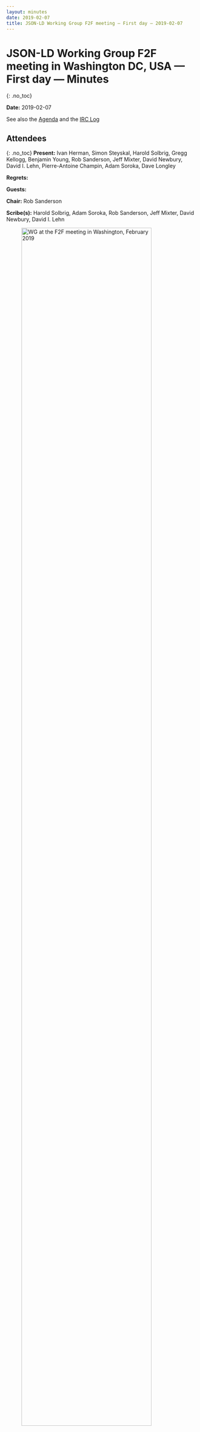 ```yaml
---
layout: minutes
date: 2019-02-07
title: JSON-LD Working Group F2F meeting — First day — 2019-02-07
---
```


# JSON-LD Working Group F2F meeting in Washington DC, USA — First day — Minutes
{: .no_toc}

**Date:** 2019-02-07

See also the [Agenda](https://tinyurl.com/ycc3cyts) and the [IRC Log](https://www.w3.org/2019/02/07-json-ld-irc.txt)

## Attendees
{: .no_toc}
**Present:** Ivan Herman, Simon Steyskal, Harold Solbrig, Gregg Kellogg, Benjamin Young, Rob Sanderson, Jeff Mixter, David Newbury, David I. Lehn, Pierre-Antoine Champin, Adam Soroka, Dave Longley

**Regrets:** 

**Guests:** 

**Chair:** Rob Sanderson

**Scribe(s):** Harold Solbrig, Adam Soroka, Rob Sanderson, Jeff Mixter, David Newbury, David I. Lehn

<figure>
<img width="90%" src="/2018/json-ld-wg/assets/images/Washington_2019_small.jpg" title="WG at the F2F meeting in Washington, February 2019"/>
<caption><br>From left to right: David Lehn, Rob Sanderson, Harold Solbrig, David Newbury, Ivan Herman, Jeff Mixter, Gregg Kellogg, and Adam Soroka. (Pierre-Antoine Champin, Benjaming Young and Simon Steyskal dialed-in to the call)</caption>
</figure>



## Content:
{: .no_toc}

* TOC
{:toc}
---

### 1. planning, admin
{: #section1}

**Rob Sanderson:** first CR end of August, then time for implementations to be written/updated  
… targeting full PR by next June  

**Rob Sanderson:** still have primer to do, to discuss later...  
… possible other documents as well  
… still need to deal with security and privacy.  Comments from Microsoft, Google and ?  
… concerns about lightbulbs looking up people's habits via context.  Any network access gives information  
… i18n -- may or may not be an issue  
… hopefully we will push to a future RDF working group  
… TR - at least 1 candidate recommendation that can be implemented.  By end of CR, 2 independent implementations of every feature  
… correction: two implementations for every feature.  
… then to PR w/ AC approval.  PR has to be at least 6 weeks  

**Ivan Herman:** when PR is published, documents are frozen beyond spelling and grammatical errors  
… if some feature doesn't get enough implementation, must be removed from PR  
… we have to close technical issues by time of PR  
… a new process may come out in 2020 that makes it easier to update recommendations.  
… may consider keeping group alive to take advantage of this.  Defer may not mean freeze for 5 years  

**Simon Steyskal:** do we also have to check 1.0 features as well or just new features?  

**Ivan Herman:** we are required to concentrate on new, but have to prove that no impact on old, so checking all might be easier  
… we should have enough implementations, emerging from 1.0 continuance  
… would propose testing the whole thing as is  

**Jeff Mixter:** how permanent does implementation have to be?  Research projects?  

**Ivan Herman:** W3C requirement is that we know it can be implemented.  Research is fine...  

**Rob Sanderson:** need to focus on the technical issues and either solve or toss...  
… can't add or remove remove features in CR, so be "judicious but brutal"...  
… if too complicated, defer.  

> *Rob Sanderson:* virtual white board: [https://docs.google.com/document/d/1FcbySJzY5QyBW6HcCtO0LCUmppgIJqQzv565BqC5bOU/edit?pli=1#heading=h.sup6uw56yj6j](https://docs.google.com/document/d/1FcbySJzY5QyBW6HcCtO0LCUmppgIJqQzv565BqC5bOU/edit?pli=1#heading=h.sup6uw56yj6j)

### 2. Sealed contexts
{: #section2}

**Ivan Herman:** If we can't get to a clear model and agreement on sealing today, I propose we defer it.  

**Adam Soroka:** If we happen to do that, what do we say to verifiable claims, etc?  

**Rob Sanderson:** (reads guiding principles)  

> *Rob Sanderson:* [https://www.w3.org/2018/json-ld-wg/WorkMode/guiding_principles](https://www.w3.org/2018/json-ld-wg/WorkMode/guiding_principles)

**Rob Sanderson:** sealed contexts - goal is to solve by end of day  

**Ivan Herman:** one thing from last week's discussions - sealing seems to be a very dangerous thing to do...  
… if Google decides to put a seal on schema.org, community will be unhappy ...  

**Gregg Kellogg:** we need to understand who we're serving.  Not there for schema.org, rather verifiable claims  
… specs as verifiable claims have a shared vocabulary, with some domains wide open, but people can't change semantics  
… in spec, intentionally or otherwise  

**Benjamin Young:** chief aim of proposal is that json and json-ld world co-exist.  Term sealing is to guarantee that ...  
… json and json-ld authors work on exact same shape  
… maybe take a step back from sealing and see what other options there may be  
… notion of foundational shape surviving framing  

**Ivan Herman:** what I understand from ver. claim. is that they have a wrapper w/ properties whose value is an object...  
… want to give total freedom for another vocabulary to leave locally.  How about a syntax that says this is an extension point...  
… @context null + specific situation that is sealing + @context null  
… concentrate on this use case and try not to generalize  

**Rob Sanderson:** sealing doesn't solve actual shapes - just relationship between key and class.  Not producing necessary structure  
… it is intersection of RDF semantic layer and JSON keys.  Not shape thing as an API.  Mapping not API  

**Pierre-Antoine Champin:** goal of sealing is not to guarantee LD has same shape as plain JSON, but JSON LD that has the same shape...  
… has the same semantics.  
… agree with ivan -- sealed is sealed from point to rest of subtree and not try to address unsealed point.  

**David Newbury:** Use case for unsealing is to insert user specified documents into structure.  Unstructured JSON into LD...  

**Ivan Herman:** may try to pick up json literal again  

**Ivan Herman:** some examples don't want literal, but piece of RDF graph but based on another vocabulary on its own  

**David Newbury:** do we need ability to interpret unsealed part in context of whole document?  

**Gregg Kellogg:** yes  

**David Newbury:** do we have use cases where sealed and unsealed need to be interpreted?  

**Rob Sanderson:** I think so  

> *Rob Sanderson:* Note - if we can't solve by the end of the day, revisit the fallback position of JSON literals

**Gregg Kellogg:** We're making this too hard.  A sealed context is a collection of sealed terms -- maintains original interpretation  
… an extension point is where you use a term that is not sealed...  
… say there is a named term in VC that has a given meaning, but want to be able to add other properties that aren't sealed...  
… also need a "this is a place for you to put stuff" -- creating a scoped context where properties can be re-interpreted.  
… sealed terms have fixed meaning when you use them.  

> *Pierre-Antoine Champin:* a term may be sealed (i.e. its meaning, esp. its IRI, can not be overridden) and an extension point (allow sealed terms to be overridden in its subtree)

**David I. Lehn:** common use will be use an example, preserving semantics and adding on...  

**Adam Soroka:** we have ways to control shapes of json and RDF, but now we're talking about a third way... controlling semantics  

**Pierre-Antoine Champin:** gregg says extension points are properties that aren't sealed — sealed means one cannot override  

**Gregg Kellogg:** one approach is sealed context that allows context underneath to be unsealed...  

> *Pierre-Antoine Champin:* thanks @gkellogg, that's clearer :)

**Ivan Herman:** i would like to hear a description of the exact sealing proposal  

**Gregg Kellogg:** that would be pchampin's PR  

**Ivan Herman:** if we cannot explain where we are, we have a problem  

**Pierre-Antoine Champin:** I agree with first 2 parts of the PR, the 3rd one is related to extension points  
… we don't have  the same model for unsealing  
… especially when it happens automatically  
… I think the sealed definitions in a context cannot be overwritten by anything in that context  

**Ivan Herman:** if you seal a context, then the only way the terms can be overridden is in a scoped context within the sealed context?  

**Pierre-Antoine Champin:** I _think_ so  

**Gregg Kellogg:** explicates example on whiteboard Test so03  

**David I. Lehn:** there are problems with this example because the inner context has no effect  

**Ivan Herman:** we often use such examples, which I find a little unnatural  

**Harold Solbrig:** That confuses me  

**Ivan Herman:** [discusses example]  

**Gregg Kellogg, Ivan Herman, Rob Sanderson:** [edit and discuss example]  

**Ivan Herman:** sealing seems to mean that the terms are cast in concrete  

**Ivan Herman:** it is very difficult to explain exception  

**David I. Lehn:** Not sure why it's unnatural?  

**Ivan Herman:** if the context says "Sealed" that would seem to me to mean that everything is cast in concrete  
… but that doesn't seem to be the case  
… we can change things with scoped contexts etc  

**Gregg Kellogg:** this comes out of discussion of multiple sealed contexts  

**Harold Solbrig:** by changing this one term to add a typo, I can open up everything I thought I was sealing  

**David Newbury:** I would have assumed that by sealing a term, it would remain sealed  

**Gregg Kellogg:** so once sealed, always sealed  

**Gregg Kellogg:** that didn't work for Verifiable Claims because they don't want to intro a constraint on the JSON-LD within the wrapper  

**jeff mixer:** can I constrain the type of value used with a term this way?  

**all:** no, JSON-LD has no way to constrain the types of values  

**Adam Soroka:** Agree completely. The wrapper compresses the protocol into the document  
… It pulls us toward sealing other things beyond just the mapping, but into complex chains  

**Harold Solbrig:** preventing people from accidentally overwriting contexts seems within our scope, but not all the further ramifications  

**Pierre-Antoine Champin:** re: when terms become unsealed  
… it is genuinely hard to explain  
… I would say that a sealed term is sealed anywhere, except when the sealed context opens it  
… there are two situations in which one can redefine a sealed term  
… plain JSON users don't expect the semantics to be sealed any more  
… we should leave the decision of when to unseal terms to the authors of the sealed context  

**Ivan Herman:** an extension point means a combination of "context now" and "I cannot touch what is on the upper level"  

**Gregg Kellogg:** {discusses Ivan's example]  

**Ivan Herman:** how about a keyword "extension" that means you cannot redefine anything you inherit?  

**Gregg Kellogg:** not quite @context: null.  

**David Newbury:** if we have a context that defines 'name' within a sealed context, [points to examples]  

**Gregg Kellogg:** [discusses examples]  
… it may be simpler in the end to say that sealed terms are always sealed except for @context:null  
… but subtleties arise when two sealed contexts interact  

**Rob Sanderson:** can we do that example?  

**Ivan Herman:** the only place where `@context:null` would have a nuclear option would be in the context that is sealed  

> *Adam Soroka:* [discussion of various examples]

**Gregg Kellogg:** [refers to examples]  

**David Newbury:** ditto  

**Pierre-Antoine Champin:** [example of two contexts conflicting]  

**David Newbury:** the confusion caused by accounting for the complex interactions outweighs the utility  

**Harold Solbrig:** what if we turned the pattern inside out and let contexts signify that they don't intend to override?  
… if you want to enforce that, you do it on a vocabulary-specific basis  
… with rules for that particular context  

**Gregg Kellogg:** so if a context lacked that flag, it would be harder to reuse it  

**Harold Solbrig:** depends on how much you care about this relationship between the contexts  

> *Adam Soroka:* [discussion of what is or is not in scope for the use case and interoperability concern]

**Gregg Kellogg:** not clear how to specify that  

**Ivan Herman:** going back to David's example  

**Ivan Herman:** [discusses example]  

**Rob Sanderson:** [discusses example]  

**Gregg Kellogg:** `@context: null` has a specific meaning and we are altering it  

**Ivan Herman:** if we go down the road of "sealing", then `@context:null` is going to conflict in some way and we will have to resolve it  

**Harold Solbrig:** that's why I went for an extension-based approach  

**Gregg Kellogg:** we have until noon!  

**Harold Solbrig:** can we get the use case in a more concrete form?  

**David Newbury:** I'm increasingly fond of Harold's idea to put in an "extension" property that errors if something with it overrides a term  
… this allows me to write extensions that will work, but it may not be what VC need  

**Pierre-Antoine Champin:** I have to think about that idea (Harold's idea). gkellogg convinced me to try to explain again how a context becomes ineffective.  
… I'm in favor of saying that whenever I traverse a term that is not part of a sealed context, it's not sealed anymore  
… after which a term could have been redefined: no guarantees about the semantics!  
… as for `@context:null`-- maybe the "extension" idea is a better way to make extension points; it makes the unsealing specific  
… to make @context:null work one goes through both extension properties  

**Gregg Kellogg:** let's for the moment let's put off the table any terms from a non-sealed context  
… the behavior I heard dlongley describe  
… is that history is wiped out and we start from scratch  

**Ivan Herman:** I'm good so far  

**Gregg Kellogg:** but if you do want to allow a mixture of sealed and unsealed terms, we get into the case that pchampin discussed  
… two ways to have an extension point: 1) an unsealed term, under which anything goes, 2) a sealed term that is defined as an extension point  
… and 2) doesn't satisfy the use case  

**Ivan Herman:** let's say I have a claim, and I put into the context a `@context:null` to make an extension point.  
… the danger is that I will redefine a term from VC, accidentally or maliciously  
… IIUC VC, it's a bit like Annotation  
… outsiders are expected to use their own vocabularies with these guys, without having to understand VC or Annotation  

**Gregg Kellogg:** one case is that everything is wiped out, but the other is that you intermingle the use of properties  

**Ivan Herman:** so I can add my own context  

**Gregg Kellogg:** but not redefine terms  
… we would end up with semantics that differ between JSON and JSON-LD  

**David I. Lehn:** the way that Activity Streams does this is to say "You must not override or change contexts" as a normative piece (see https://www.w3.org/TR/activitystreams-core/#jsonld)  

**Rob Sanderson:** people do this now by ordering the contexts  

**Rob Sanderson:** [returns to examples]  

**Rob Sanderson:** you can say that a sealed context can have an extension  
… having sealed on the context is confusing and makes more sense at the term level  

**Ivan Herman:** what is the difference between sealed and extension  
… if extension was not true then there would be a warning  

**Ivan Herman:** why not just say extension:true -- it's not setting a context?  

**Rob Sanderson:** to distinguish from the case of this term being an extension  

**Gregg Kellogg:** two different keywords that act on the context are unclear  

**Rob Sanderson:** the change is that the default condition is "sealed"  

> *Dave Longley:* i'm on another call and can't join, so i apologize... but was reading what's here and thought i'd throw this in here... if there is a fear that schema.org (or contexts like it) might get sealed ... we could allow `{"@context": [{"@contextref": "http://schema.org", "@sealed": false}, ...]}` and the reason that would be ok for the sealed case we care about in VC community and so on, is because JSON processors would reject that ... the context MUST be specified as a simple string, that's what JSON-only processors would be looking for: `{"@context": ["https://w3id.org/credentials/v1", ...]}`

**David Newbury:** I thought we were talking about three use cases, one of which is ability to delete context, which is `@context:null`  
… are we trying to prevent people from overriding accidentally or maliciously?  

**Gregg Kellogg:** we can't prevent malice  

**Ivan Herman:** it's a clean slate... but not  

**Harold Solbrig:** `@context:null` is often too much  

> *Adam Soroka:* gkellogg and ivan: [thrash more examples]

**Rob Sanderson:** we fundamentally don't want the semantics to slip between JSON and JSON-lD  

**Rob Sanderson:** [more examples]  

**Rob Sanderson:** gkellogg: "extension" unseals everything, which is not `@context:null`  

> *Adam Soroka:* [discusion of `@context:null` and whether it is a problem for the original use case]

**Gregg Kellogg:** if there's another context with sealed terms and extension points  

**Rob Sanderson:** regardless of which context has the sealing, extension overrides it.  

**Gregg Kellogg:** that's the simplest way  

> *Benjamin Young:* [https://github.com/w3c/json-ld-syntax/issues/20#issuecomment-442896360](https://github.com/w3c/json-ld-syntax/issues/20#issuecomment-442896360)

**Benjamin Young:** dlongley and I discuss term ordering and inheritance  
… there is a problematic example there  
… [discusses vocabulary]  

> *Benjamin Young:* [https://github.com/w3c/json-ld-syntax/issues/20#issuecomment-454485321](https://github.com/w3c/json-ld-syntax/issues/20#issuecomment-454485321)

**Benjamin Young:** this example shows how to avoid that by being verbose  
… [discusses problems that concern `@type` usage and inheritance]  

**David Newbury:** if I have two sealed contexts that define the same term, who wins?  

**Gregg Kellogg:** last one in  

**Rob Sanderson:** Reviewing the rules that we think we're talking about.  

**Adam Soroka:** the use case is to avoid semantic slippage around terms when interpreted as JSON.  

**Rob Sanderson:** If `@extension:true` is encountered in scoped context definition, then attempts to redefine terms from the active context will succeed.  

**Ivan Herman:** If this is the rule, in the embedded context, I can also change the ID of that term?  

**Rob Sanderson:** yes.  You can redefine anything.  

**Ivan Herman:** so if I have `@extension : {}`, the extension of the original key remains.  

**Gregg Kellogg:** the effect of extensions: true is to update the active context and remove the sealed status of all terms within that context  
… allowing those terms to be renamed within the value of the extension property  

**Ivan Herman:** so inside, something may be different than outside?  

**Gregg Kellogg:** yes.  It only makes sense within a scoped context, and only makes sense on a sealed term.  
… if you extend an unsealed property...  

**Gregg Kellogg:** within an extension property, we can only define additional properties within that context.  

**Rob Sanderson:** this is an error: `[{"extension": { @id: extension_property, @sealed:true, @context: {@extension:true}}}}, { "extension":{@id: extension_propery}]`  

**Rob Sanderson:** extending unsealed terms is dumb, but not an error.  

**Pierre-Antoine Champin:** I'm fine with this...in practice, this would mean that the plain JSON interpretation can only trust terms from the sealed context in the subtrees I defined.  
… because when there is a term from another context, theydon't know anything about that term.  
… if we're happy with this, we're happy, but it seems like a lot of work to get to the same point.  

**Gregg Kellogg:** I don't think we're at the same point.  
… it's only when we transition to a property when it's extension: true that we transition  

**Pierre-Antoine Champin:** the assumption that JSON-only is the same--it's only trustworthy when looking at sealed terms.  

**Gregg Kellogg:** that's consistent with the spec.  

**Pierre-Antoine Champin:** right.  that's why I'm OK with this.  

**Rob Sanderson:** the thing we're not able to deal with is nulling out terms and then redetermining them.  So it works.  
… so for VC, the context for the claim can start with null, which wipes out their context.  
… so I don't think that VC will use extension: true.  

**Gregg Kellogg:** do we have a use case for this?  

**Ivan Herman:** I thought that they want to avoid that anyone includes in the claim things that redefine things within verifiable claims  

**Gregg Kellogg:** I think that applies to the envelope  
… within the envelope, naive applications may not need to understand them.  
… for example, annotation properties  
… they come from another context  
… so if you introduce another term in the envelope, those envelope extensions won't override the VC  

**Rob Sanderson:** don't mess with our stuff  
… vs:issuer should not be overridden, but if an extension defines ex:date, that's fine.  but the extension should not be able to override vs:issuer.  

**Gregg Kellogg:** ...explaining his example...  
… since we have both a sealed context and schema, name remains it's context.  within the extension, something could set the scoped context to null.  
… it could add a new context, and it could be anything.  
… thus, VC does not need extension  

**Ivan Herman:** why are we doing this?  
… if this can be met with sealed and nullification, what is the use case for extension?  
… this is the simplest thing that can work.  That's what we should do.  
… do we need extension at any point?  

**Gregg Kellogg:** I agree.  

**Adam Soroka:** so there's no need for nullification  
… (i mean extension)  

**Gregg Kellogg:** what we determined is that we're not going to restrict `@context: null`.  In that case, we don't need the exceptions.  
… you can always do `@context: null`  
… thus, you can do it in a scoped context  
… meeting VC's use case  

**Benjamin Young:** this VC is something that we haven't discussed  
… We don't have anything that addresses it .  
… since it's type term usage, not property-term usage  
… can we describe it as a use-case?  
… term inheritance works...they don't need sealing...  
… but the scoped context around @type breaks things  
… see the comment further down about getting around this by being verbose, but...this is how those things are extended.  
… using a base type, and adding additional types...so type ordering matters.  
… endorsed by handwaving, but would like a better mechanism  
… but this is where things are breaking  

> *Benjamin Young:* example description is here [https://github.com/w3c/json-ld-syntax/issues/20#issuecomment-442896360](https://github.com/w3c/json-ld-syntax/issues/20#issuecomment-442896360)

> *Benjamin Young:* verbosity "solution" is here [https://github.com/w3c/json-ld-syntax/issues/20#issuecomment-454485321](https://github.com/w3c/json-ld-syntax/issues/20#issuecomment-454485321)

**Gregg Kellogg:** this example: we would process the scoped context for specificCredential...issue is defined in an example.  
… this is dlongley's example, not mine  
… he was saying that the context ordering gets nullified by scope contexts and type...core vocabulary at the end doesn't work, since types can override that.  

**Gregg Kellogg:** scoped context would not override this if issuer is a sealed term  

**Benjamin Young:** we have two inheritance orders:  CSS and FIFO  
… so we would flip them, so if sealing isn't done properly, then we have problems  
… don't know if there's a solution here...other than a core vocabulary that comes first  

**Rob Sanderson:** this seems to me to be application-logic-layer  
… so VC would have a sealed context...  

> *Benjamin Young:* `{"@context": {"@sealed": "http://vc-data.example/", "@extensions": ["http://extension-1.exampe/", "http://other.example/extension"]}}`

**Rob Sanderson:** ...typing on the whiteboard...  

**Gregg Kellogg:** so there's a new extension keyword that imports without redefining?  

**Benjamin Young:** this is something totally different  

**Rob Sanderson:** this just inverts where the properties live  

**Benjamin Young:** this means that the core is at the top, and the extensions below  

**Rob Sanderson:** with would work with term definitions  

**Benjamin Young:** currently, you put the core last.  
… now you need to move it to the top, or potentially to both places  

**Gregg Kellogg:** this means that the thing at the front and seal it, then it can't be changed  

**Rob Sanderson:** to me, sealing is the inversion of the property rules.  

**Benjamin Young:** this means that the scope documents now need to be explicitly 1.1  

**Rob Sanderson:** if you're using 1.1, but interpreting as 1.0, it will be strange.  

**Gregg Kellogg:** I think we can only talk about what 1.1 will do  
… the reason that 1.1 is needed, so that if a 1.0 processor sees it, it will die  

**Benjamin Young:** so in 1.1 we're inverting the order?  

**Gregg Kellogg:** I don't see it as inverting, I see it as a new effect.  

**Benjamin Young:** this sounds like !important in CSS  

**Gregg Kellogg:** it continues to work  

**Benjamin Young:** even if someone else seals it first?  

**Gregg Kellogg:** I think we need to table multiple contexts that seal  
… I don't think it's what we're promoting  
… as a best practice, there should be only one  
… as a corner case, we should...  

**Ivan Herman:** the usage of sealed in the grand scale of things will be minimal  
… if it's awkward, then that's OK, because this is rarely used.  

**Adam Soroka:** we don't know this will be rare  

**Ivan Herman:** our schema discussion showed us that we should not use sealed regularly.  
… common, vague vocabularies should not used sealed.  
… there are good use cases, but let's be careful.  

> *Gregg Kellogg:* IMO, sealed should only be used by contexts defined in specifications where there is a dual JSON/JSON-LD processing mode, and then only rairly

**Rob Sanderson:** the other thing that's important to put down is sealed is not a guarantee that it can't be changed, but to prevent unintentional.  
… you can always put in a version 1.0...  

**Gregg Kellogg:** you can't go back  

**Ivan Herman:** the `@context:null` option is there, so we can not defend against all malicious use  

**Rob Sanderson:** so we don't need extension: true, because there's no use case and we can cover it by nulling and re-i porting?  
… so are we back to the simple rule?  
… If `@sealed: true` is encountered on a term definition, then attempts to redefine the term will fail and result in a warning.  

**Gregg Kellogg:** with a note about using context:null  

**Adam Soroka:** so there's no way that a term picks up an unintentional meaning  

**Harold Solbrig:** can I put a `@sealed` on the external context?  

**Gregg Kellogg:** you can't do that  

**Ivan Herman:** you can't seal someone else's context  

**Harold Solbrig:** I would still like to be able to make sure that I don't unintentionally reuse terms  

**Gregg Kellogg:** can this be solved with SHEX?  

**Harold Solbrig:** maybe...  

**Pierre-Antoine Champin:** what happened to redefining a term within a sealed context?  

**Gregg Kellogg:** we said that's not possible.  
… the only way to do this is to null the context  

**Pierre-Antoine Champin:** so context:null could happen anywhere?  

**Rob Sanderson:** correct  

**Pierre-Antoine Champin:** so sealing prevents explicit redefining the sealed terms, but not guaranteeing their stability.  

**Gregg Kellogg:** correct  

**Rob Sanderson:** context: null is the way out of things, and you'd only do that in the VC case if you were trying to be malicious, and we've decided we can't guard against that.  
… the intent is to avoid unintentional redefining.  
… to fix that, you need a preprocessor.  

**Adam Soroka:** is sealing now to strong a name?  

**Gregg Kellogg:** it is sealed in the active context.  

> *Pierre-Antoine Champin:* I disagree; freezing (and sealing, for that matter) in JS is a quite different thing

**Ivan Herman:** let's make a resolution, and go to lunch  

> **Proposed resolution: Adopt the following rules for sealing - 1: If `@sealed:true` is encountered on a term definition in the active context, then attempts to redefine the term will fail and result in a warning. 2 - If `@sealed:true` is encountered on a context, then all terms defined within the context should be treated as having `@sealed:true` in their definition. 3- If `@sealed:false` is encountered on a term definition in the active context, where the context has been sealed with `@sealed:true`, then the sealing for that term is removed.** *(Rob Sanderson)*
{: .proposed_resolution}

**Harold Solbrig:** if there's a sealed: false for an unsealed term, what happens?  

> *Rob Sanderson:* +1

> *Ivan Herman:* +1

**Gregg Kellogg:** nothing--that doesn't mean anything  

**Adam Soroka:** should we warn?  

> *Gregg Kellogg:* +1

> *Jeff Mixter:* +1

> *David Newbury:* +1

> *Simon Steyskal:* +1

> *Harold Solbrig:* +1

> *Pierre-Antoine Champin:* +0.5

**Gregg Kellogg:** we SHOULD  

> *Adam Soroka:* +1

> *Benjamin Young:* +0 (would like to see use case mappings for all these things)

> *David I. Lehn:* +1

> ***Resolution #1: Adopt the following rules for sealing - 1: If `@sealed:true` is encountered on a term definition in the active context, then attempts to redefine the term will fail and result in a warning. 2 - If `@sealed:true` is encountered on a context, then all terms defined within the context should be treated as having `@sealed:true` in their definition. 3- If `@sealed:false` is encountered on a term definition in the active context, where the context has been sealed with @sealed:true, then the sealing for that term is removed.***
{: #resolution1 .resolution}

> *Dave Longley:* "If `@sealed:false` is encountered on a term definition in the active context, where the context has been sealed with `@sealed:true`, then the sealing for that term is removed." <-- this sounds like a big problem as written ...

> *Dave Longley:* is this saying that with `{"@context": [1, 2]}` that `2` can unseal anything it wants?

> *Dave Longley:* if so, that defeats the purpose of sealing ... so i can only imagine that something else was meant by that text.

> *Dave Longley:* it sounds like an attacker that defines `2` can get a VC to be successfully processed by a JSON-only processor in a different way from a JSON-LD processor under that condition

> *Dave Longley:* i'll check back here later to see if there's a clarification

> *Dave Longley:* if the ability to unseal a sealed context is a requirement (as opposed to just extending in an acceptable way) ... it seems like we could do it without messing up JSON-only processors by using some other syntax that they would otherwise reject.

> *Dave Longley:* JSON-only processors will be looking for `{"@context": [<specific string>, <specific string>, ...ignored]}`

> *Dave Longley:* or could perhaps be further limited to: `{"@context": [<specific string>, <specific string>, ...<must be a string but value is ignored>]}`

> *Dave Longley:* in other words, any deviation from some very rigid rules would cause a JSON-only processor to reject the input ... which could be potentially used to our advantage if we need to cover other use cases where we are fearful of people sealing things that JSON-LD aware entities would like to unseal in a way that would not impact JSON-only processors.

> *Dave Longley:* but what is key is that that *any mechanism that is used to unseal would not impact JSON-only processors*.

> *Dave Longley:* if we can abide by that rule, i don't see why i wouldn't be supportive.

> *Rob Sanderson:* dlongley: The `@sealed:false` would only work for the original definition, no subsequent attempt to redefine it

> *Rob Sanderson:* It overrides the `@sealed:true` on the context

> *Rob Sanderson:* But not `@sealed:true` on a term

> *Dave Longley:* azaroth: ok, if I understand you I think that's fine

> *Adam Soroka:* [https://github.com/w3c/json-ld-syntax/issues/87](https://github.com/w3c/json-ld-syntax/issues/87)

#### 2.1. closing related issues
{: #section2-1}

> **Proposed resolution: Close #87, as unnecessary given above rules.** *(Rob Sanderson)*
{: .proposed_resolution}

> *Rob Sanderson:* +1

> *Ivan Herman:* +1

> *Gregg Kellogg:* +1

> *David Newbury:* +1

> *Jeff Mixter:* +1

> *Simon Steyskal:* +1

> *David I. Lehn:* +1

> ***Resolution #2: Close #87, as unnecessary given above rules.***
{: #resolution2 .resolution}

> *Simon Steyskal:* [https://github.com/w3c/json-ld-syntax/issues/98](https://github.com/w3c/json-ld-syntax/issues/98)

> *David Newbury:* +1

> *Ivan Herman:* +1

> **Proposed resolution: Close #98, as @context: null clears context definitions** *(Rob Sanderson)*
{: .proposed_resolution}

> *Gregg Kellogg:* +1

> *Rob Sanderson:* +1

> *Harold Solbrig:* +1

> *David I. Lehn:* +1

> ***Resolution #3: Close #98, as @context: null clears context definitions***
{: #resolution4 .resolution}

> *David I. Lehn:* [https://github.com/w3c/json-ld-syntax/issues/116](https://github.com/w3c/json-ld-syntax/issues/116)

> *David I. Lehn:* [discussion of [https://github.com/w3c/json-ld-syntax/issues/116#issuecomment-460681505]](https://github.com/w3c/json-ld-syntax/issues/116#issuecomment-460681505])

> *David I. Lehn:* [missed scribing much back and forth, trying to catch up on the gist]

**Gregg Kellogg:** [pointing out current algorithm could be modified based on some rules to handle the partial redefinition]  

**Ivan Herman:** [concerns about backwards compatibility]  

**Gregg Kellogg:** based on algorithm, 1.0 would fall through to new 1.1 behavior  

**Ivan Herman:** sounds like adding more hacks  

**Dave Longley:** also want it to be easier for json authors  

**Gregg Kellogg:** we go towards side of being easier for authors  

**David Newbury:** hard to follow what is going on without knowing all the processing steps  

**Gregg Kellogg:** not overriding term itself [...?]  

**Rob Sanderson:** more authors to explain to than people needing to understand this feature.  on side of authors.  

**David Newbury:** issue with how things are overridden.  seeing next term definition would think it fully overrode first one.  

**Ivan Herman:** [worries about more complications]  

**David Newbury:** example seems like json in json-ld  

> *David I. Lehn:* it's a mix in this case, using json tools to process json-ld.  would want to know the context of the data.

**Rob Sanderson:** [discussing how some examples would be processed]  

**Ivan Herman:** adding new features to already complex system.  really worried about it.  

**Dave Longley:** understand ivan.  A goal is to make ergonomics of 1.1 easier for users and better than 1.0  

> **Proposed resolution: if `@id` is not present in a term definition, and there is no default vocabulary, but has an expansion to an absolute IRI in the active context, then the `@id` of the new definition is taken from the active context (otherwise this is still an error)** *(Rob Sanderson)*
{: .proposed_resolution}

> *Rob Sanderson:* +1

> *Ivan Herman:* +1

> *Simon Steyskal:* +1

> *Gregg Kellogg:* +1

> *Dave Longley:* +1

> *David I. Lehn:* +1

> *Jeff Mixter:* +1

> *David Newbury:* +0.5

> *Adam Soroka:* +1

> ***Resolution #4: if `@id` is not present in a term definition, and there is no default vocabulary, but has an expansion to an absolute IRI in the active context, then the `@id` of the new definition is taken from the active context (otherwise this is still an error)***
{: #resolution5 .resolution}

> **Proposed resolution: Once previous is done, we can close #116** *(Rob Sanderson)*
{: .proposed_resolution}

> *Harold Solbrig:* +1

> *Ivan Herman:* +1

> *Rob Sanderson:* +1

> *David Newbury:* +1

> *Simon Steyskal:* +1

> *Jeff Mixter:* +1

> *David Newbury:* +1

> *Rob Sanderson:* +1

> *Harold Solbrig:* +1

> *Adam Soroka:* +1

> *Ivan Herman:* +1

> *Rob Sanderson:* Really 116 :)

> *David I. Lehn:* +1

> ***Resolution #5: Once previous is done, we can close #116***
{: #resolution6 .resolution}

> **Proposed resolution: We agree with the processing order per #61:  scoped definition from property, then from type, then embedded. PR to update docs to come.** *(Rob Sanderson)*
{: .proposed_resolution}

> *Ivan Herman:* +1

> *Rob Sanderson:* +1

> *Adam Soroka:* +1

> *David I. Lehn:* +1

> *Simon Steyskal:* +1

> *David Newbury:* +1

> *Jeff Mixter:* +1

> *Harold Solbrig:* +1

> *Gregg Kellogg:* +1

> ***Resolution #6: We agree with the processing order per #61:  scoped definition from property, then from type, then embedded. PR to update docs to come.***
{: #resolution7 .resolution}

> *Harold Solbrig:* scribnic hsolbrig

**Gregg Kellogg:** what if you said context null?  

**Rob Sanderson:** it would wipe out all definitions  

**Gregg Kellogg:** you could also seal activities  

### 3. circular context references
{: #section3}

> *Adam Soroka:* [https://github.com/w3c/json-ld-api/issues/14](https://github.com/w3c/json-ld-api/issues/14)

**Rob Sanderson:** but object could be also be the top level node  

**Gregg Kellogg:** the reason we keep a list of imported context is to prevent ourselves from running away but someone figured out an attack...  
… that created contexts that imported themselves, so we established a max depth.  

**David I. Lehn:** error in the spec or error in an implementation?  

**Rob Sanderson:** the verifiable claim that talks about a verifiable claim has the circular issue as well.  

**Gregg Kellogg:** issue is a document that includes a document that is an array that includes itself.  

**Ivan Herman:** if you put an array of context that is activity context, activity.  What is left in the end is only things that overlap, so in this case the  
… activity context rules.  

**Gregg Kellogg:** propose that instead of seeing that something is included in the array, check a max size.  Essentially elimate 3.2.2  

**Gregg Kellogg:** limit mandated or set by application.  

**Ivan Herman:** example in issue isn't recursion ...  

**Gregg Kellogg:** If we keep the inclusion array, but once we've stopped we get rid of it ..  but it doesn't solve the attack problem.  If we add in ...  
… a limit on the stack size  

**Gregg Kellogg:** Move away from how the issue is handled and specify behavior instead.  

**Gregg Kellogg:** we should have tests for both situations  

> **Proposed resolution: Update the algorithm to describe desired behavior of disallowing unbounded loading of contexts, still allow ping-ponging between two contexts in the document (or scoped contexts).** *(Rob Sanderson)*
{: .proposed_resolution}

> *Ivan Herman:* +1

> *Jeff Mixter:* +1

> *Rob Sanderson:* +1

> *Simon Steyskal:* +1

> *Harold Solbrig:* +1

> *David I. Lehn:* +1

> *Gregg Kellogg:* +1

> *Adam Soroka:* +1

> ***Resolution #7: Update the algorithm to describe desired behavior of disallowing unbounded loading of contexts, still allow ping-ponging between two contexts in the document (or scoped contexts).***
{: #resolution8 .resolution}


### 4. JSON Literal
{: #section4}

> *Harold Solbrig:* [https://github.com/w3c/json-ld-syntax/issues/4](https://github.com/w3c/json-ld-syntax/issues/4)

**Ivan Herman:** to do this, we will have to define an RDF data type for JSON  

**Ivan Herman:** look at RDF concepts document - 3 or 4 lines  

> *Rob Sanderson:* [https://www.w3.org/TR/rdf11-concepts/#section-html](https://www.w3.org/TR/rdf11-concepts/#section-html)

**Gregg Kellogg:** what we need to do that those didn't is to deal with white space...  

**Ivan Herman:** the only thing we have to do is to say there is a string, declared to be JSON  

**Ivan Herman:** it makes cannonicalization difficult so we'd have to find or referenc it  
… the fact that there are html data types that makes cannonicalization difficult or impossible  
… so if you want to do cannonicalization, html is the big kahuna, and json is secondary  
… you may want to answer question about json equality, but is that our responsibility.  

**Gregg Kellogg:** when you parse html or xml, value elements preserve white space.  As a result, indentation variations give different literals.  
… in json, parsing is done after parser is completed and parsers don't preserve white space.  Serializers can be told no unnecessary white space  
… which avoids html and xml problem and allows us to be relatively immune.  Ordering may be different but ...  
… parsers aren't required to be order preserving, so literals from 2 parsers might not compare.  We could state that they appear  
… equivalent as objects in testing infrastructure.  
… so we just need to state that values aren't stored without extra white space.  

**Ivan Herman:** not sure that specification should require that when not a question of testing.  

**Ivan Herman:** question is whether it is up to us to define when two pieces of JSON are equal  

**Ivan Herman:** we can be very pragmatic and say that someone else has to take care of this.  

**Gregg Kellogg:** I think we need to say something about this.  We need to say something about how that serialization is performed.  
… we need to say how you create that string from the objects.  

**Adam Soroka:** consider the case of GeoJSON ...  

**David I. Lehn:** is there another solution than complete serialization?  

**Rob Sanderson:** Use case p168 property has range rdf literal with all sorts of possible values, but you can't add a json literal because there is no id.  
… if we want to make it easy for authors to do the right thing, then json as (readable) json is what is needed.  

> *Harold Solbrig:* [http://build.fhir.org/medicationexample0301.json.html](http://build.fhir.org/medicationexample0301.json.html)

> *Harold Solbrig:* [http://build.fhir.org/medicationexample0301.ttl.html](http://build.fhir.org/medicationexample0301.ttl.html)

**Rob Sanderson:** spec above is completely silent about html canonicalization  
… we aren't adding a new problem, but just another type that doesn't define canonicalization  

**Rob Sanderson:** can we punt on it and say will be canonicalized when there is a canonicalizatin spec for json?  

**Ivan Herman:** in publishing we put out jsonld not for any reason except it has been accepted by schema.org  
… any author who cares about being found by schema.org will put it in jsonld vs. json literal  

**David Newbury:** this will allow people to progressively add semantics vs. having to do everything up front  

**Benjamin Young:** doing this without canonicalization is painfully naive and dangerous.  If isn't consistent between python and js...  
… we're just asking for a world of pain.  

**Rob Sanderson:** question is the extent to which ... (if we don't do complete canonicalization...) ... are we doing a better or worse job than nothing?  

**Gregg Kellogg:** coming around to saying it is undefined until spec exists.  

**Gregg Kellogg:** signature specs will need to call out some canonicalization spec or define one that should be used by jsonld processors ...  
… suggest that canonicalization of jsonld literals is not supported, so can't sign graphs that contain it...  

**David I. Lehn:** is there a way to know which ones aren't supported?  

**Ivan Herman:** no because anyone can define a datatype in an RDF graph.  

**David Newbury:** unless codepaths do unicode canonicalization, we've still got issues...  

**Ivan Herman:** are there good reasons to do this in jsonld?  


**Ivan Herman:** do we want to have json literals or not?  

**David I. Lehn:** I'm worried about people misusing it but...  

**Gregg Kellogg:** if there WAS a standard for it, we'd say it must be in that form ...  

**Rob Sanderson:** there are many terrible things people can do today.  I'm highly reluctant to use "it could be misused" as a good reason to not do something.  

**David Newbury:** when we talk about misuse, do we mean security or misuse of RDF in the world (decreasing the amount of semantics in the universe)  

**Ivan Herman:** From a W3C perspective... what we could do is put this into the document w/ a note that says it could be done but we want to have...  
… feedback from the community that we are not sure that it is a good idea and seek input.  

**Gregg Kellogg:** we did something like this in spec w/ bnode identifiers and document base url ...  

**Jeff Mixter:** reason that WikiData chose JSON rather than JSONLD ... they may have opinions about injecting into ... document.  

> **Proposed resolution: Add JSON data type to RDF, with support in JSON-LD processors for managing parsed JSON in the internal form. We will seek feedback via blogpost, and in Berlin.** *(Rob Sanderson)*
{: .proposed_resolution}

> *Ivan Herman:* +1

> *Gregg Kellogg:* +1

> *Rob Sanderson:* +1

> *David Newbury:* +1

> *Jeff Mixter:* +1

> *David I. Lehn:* +0.9

> *Harold Solbrig:* +1

> ***Resolution #8: Add JSON data type to RDF, with support in JSON-LD processors for managing parsed JSON in the internal form. We will seek feedback via blogpost, and in Berlin.***
{: #resolution9 .resolution}

### 5. Agenda review for tomorrow
{: #section5}

### 6. Issue #33
{: #section6}

**Rob Sanderson:** how to shorten the compaction path  

> *Ivan Herman:* (API Issue)

**Rob Sanderson:** this has gone away from our use cases because we said that everything needs a type  

**Gregg Kellogg:** this might be useful for compaction and to help keep a consistance to the data - the @none  

**Rob Sanderson:** would be useful for indexing in ES or Solr  

**Rob Sanderson:** so let us undefer it and talk about it tomorrow  

---


### 7. Resolutions
{: #res}

* [Resolution #1](#resolution1): Adopt the following rules for sealing - 1: If `@sealed:true` is encountered on a term definition in the active context, then attempts to redefine the term will fail and result in a warning. 2 - If `@sealed:true` is encountered on a context, then all terms defined within the context should be treated as having `@sealed:true` in their definition. 3- If `@sealed:false` is encountered on a term definition in the active context, where the context has been sealed with @sealed:true, then the sealing for that term is removed.
* [Resolution #2](#resolution2): Close #87, as unnecessary given above rules.
* [Resolution #3](#resolution4): Close #98, as @context: null clears context definitions
* [Resolution #4](#resolution5): if `@id` is not present in a term definition, and there is no default vocabulary, but has an expansion to an absolute IRI in the active context, then the `@id` of the new definition is taken from the active context (otherwise this is still an error)
* [Resolution #5](#resolution6): Once previous is done, we can close #116
* [Resolution #6](#resolution7): We agree with the processing order per #61:  scoped definition from property, then from type, then embedded. PR to update docs to come.
* [Resolution #7](#resolution8): Update the algorithm to describe desired behavior of disallowing unbounded loading of contexts, still allow ping-ponging between two contexts in the document (or scoped contexts).
* [Resolution #8](#resolution9): Add JSON data type to RDF, with support in JSON-LD processors for managing parsed JSON in the internal form. We will seek feedback via blogpost, and in Berlin.
